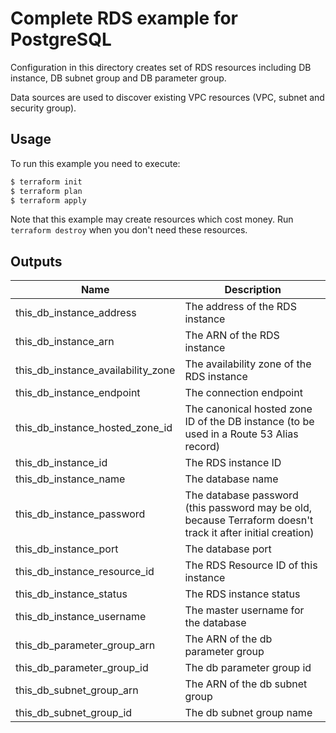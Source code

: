 # Complete RDS example for PostgreSQL

Configuration in this directory creates set of RDS resources including DB instance, DB subnet group and DB parameter group.

Data sources are used to discover existing VPC resources (VPC, subnet and security group).

## Usage

To run this example you need to execute:

```bash
$ terraform init
$ terraform plan
$ terraform apply
```

Note that this example may create resources which cost money. Run `terraform destroy` when you don't need these resources.

<!-- BEGINNING OF PRE-COMMIT-TERRAFORM DOCS HOOK -->

## Outputs

| Name | Description |
|------|-------------|
| this_db_instance_address | The address of the RDS instance |
| this_db_instance_arn | The ARN of the RDS instance |
| this_db_instance_availability_zone | The availability zone of the RDS instance |
| this_db_instance_endpoint | The connection endpoint |
| this_db_instance_hosted_zone_id | The canonical hosted zone ID of the DB instance (to be used in a Route 53 Alias record) |
| this_db_instance_id | The RDS instance ID |
| this_db_instance_name | The database name |
| this_db_instance_password | The database password (this password may be old, because Terraform doesn't track it after initial creation) |
| this_db_instance_port | The database port |
| this_db_instance_resource_id | The RDS Resource ID of this instance |
| this_db_instance_status | The RDS instance status |
| this_db_instance_username | The master username for the database |
| this_db_parameter_group_arn | The ARN of the db parameter group |
| this_db_parameter_group_id | The db parameter group id |
| this_db_subnet_group_arn | The ARN of the db subnet group |
| this_db_subnet_group_id | The db subnet group name |

<!-- END OF PRE-COMMIT-TERRAFORM DOCS HOOK -->
